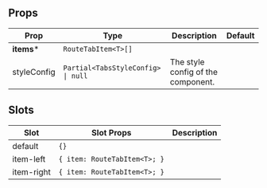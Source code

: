 <!-- This file is automatically generated, do not edit manually. -->

## Props

| Prop | Type | Description | Default |
| ---- | ---- | ----------- | ------- |
| **items*** | `RouteTabItem<T>[]` |  |  |
| styleConfig | `Partial<TabsStyleConfig> \| null` | The style config of the component. |  |


## Slots

| Slot | Slot Props | Description |
| --------- | ---- | ----------- |
| default | `{}` |  |
| item-left | `{ item: RouteTabItem<T>; }` |  |
| item-right | `{ item: RouteTabItem<T>; }` |  |

